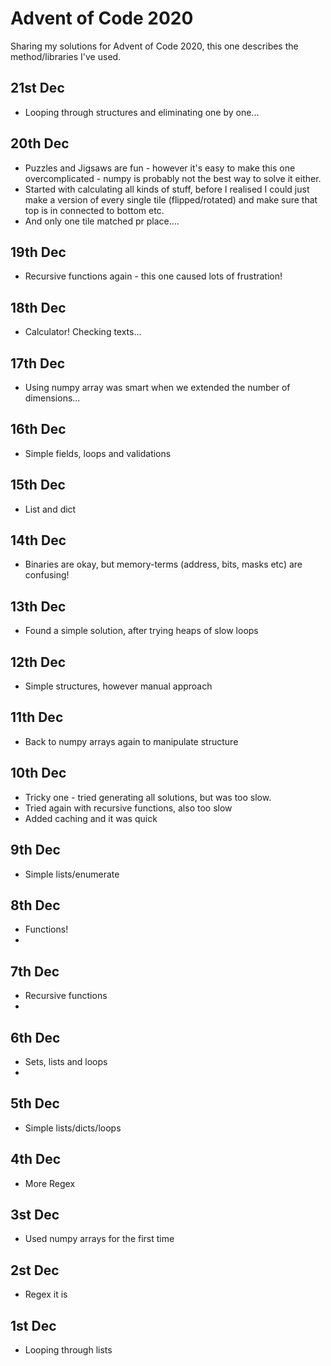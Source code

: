 # Advent of Code 2020
Sharing my solutions for Advent of Code 2020, this one describes the method/libraries I've used.

## 21st Dec
- Looping through structures and eliminating one by one...
  
## 20th Dec
- Puzzles and Jigsaws are fun - however it's easy to make this one overcomplicated - numpy is probably not the best way to solve it either.
- Started with calculating all kinds of stuff, before I realised I could just make a version of every single tile (flipped/rotated) and make sure that top is in connected to bottom etc.
- And only one tile matched pr place....

## 19th Dec
- Recursive functions again - this one caused lots of frustration!
  
## 18th Dec
- Calculator! Checking texts...

## 17th Dec
- Using numpy array was smart when we extended the number of dimensions...

## 16th Dec
- Simple fields, loops and validations

## 15th Dec
- List and dict
  
## 14th Dec
- Binaries are okay, but memory-terms (address, bits, masks etc) are confusing!

## 13th Dec
- Found a simple solution, after trying heaps of slow loops

## 12th Dec
- Simple structures, however manual approach

## 11th Dec
- Back to numpy arrays again to manipulate structure

## 10th Dec
- Tricky one - tried generating all solutions, but was too slow.
- Tried again with recursive functions, also too slow
- Added caching and it was quick

## 9th Dec
- Simple lists/enumerate

## 8th Dec
- Functions!
- 
## 7th Dec
- Recursive functions
- 
## 6th Dec
- Sets, lists and loops
- 
## 5th Dec
- Simple lists/dicts/loops

## 4th Dec
- More Regex

## 3st Dec
- Used numpy arrays for the first time

## 2st Dec
- Regex it is

## 1st Dec
- Looping through lists
